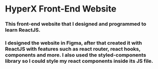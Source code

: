 # HyperX Front-End Website

### This front-end website that I designed and programmed to learn ReactJS.
### I designed the website in Figma, after that created it with ReactJS with features such as react router, react hooks, components and more. I also used the styled-components library so I could style my react components inside its JS file.
